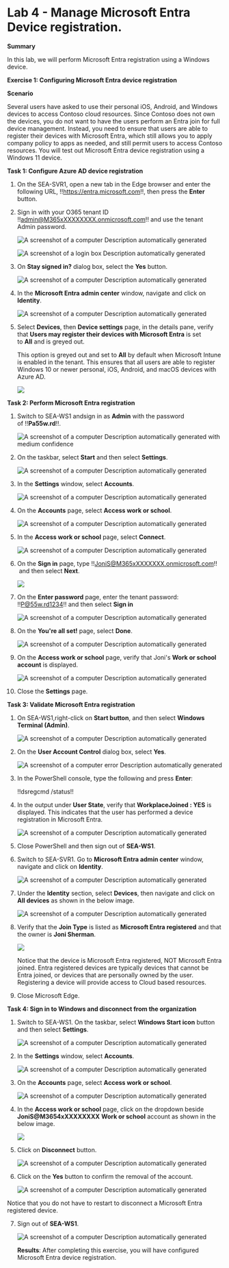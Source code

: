 # Lab 4 - Manage Microsoft Entra Device registration.

**Summary**

In this lab, we will perform Microsoft Entra registration using a
Windows device.

**Exercise 1: Configuring Microsoft Entra device registration**

**Scenario**

Several users have asked to use their personal iOS, Android, and Windows
devices to access Contoso cloud resources. Since Contoso does not own
the devices, you do not want to have the users perform an Entra join for
full device management. Instead, you need to ensure that users are able
to register their devices with Microsoft Entra, which still allows you
to apply company policy to apps as needed, and still permit users to
access Contoso resources. You will test out Microsoft Entra device
registration using a Windows 11 device.

**Task 1: Configure Azure AD device registration**

1.  On the SEA-SVR1,
    open a new tab in the Edge browser and enter the following URL,
    !!https://entra.microsoft.com!!, then press the **Enter**
    button.

2.  Sign in with your O365 tenant ID
    !!admin@M365xXXXXXXXX.onmicrosoft.com!! and use the tenant Admin
    password.

     ![A screenshot of a computer Description automatically
     generated](./media/image1.png)

     ![A screenshot of a login box Description automatically
     generated](./media/image2.png)

3.  On **Stay signed in?** dialog box, select the **Yes** button.

     ![A screenshot of a computer Description automatically
     generated](./media/image3.png)

4.  In the **Microsoft Entra admin center** window, navigate and click
    on **Identity**.

    ![A screenshot of a computer Description automatically
    generated](./media/image4.png)

5.  Select **Devices**, then **Device settings** page, in the details
    pane, verify that **Users may register their devices with Microsoft
    Entra** is set to **All** and is greyed out.

     This option is greyed out and set to **All** by default when Microsoft
     Intune is enabled in the tenant. This ensures that all users are able
     to register Windows 10 or newer personal, iOS, Android, and macOS
     devices with Azure AD.

     ![](./media/image5.png)

**Task 2: Perform Microsoft Entra registration**

1.  Switch to SEA-WS1 andsign in as **Admin** with the password of !!**Pa55w.rd**!!.

    ![A screenshot of a computer Description automatically generated with
    medium confidence](./media/image6.png)

2.  On the taskbar, select **Start** and then select **Settings**.

    ![A screenshot of a computer Description automatically
    generated](./media/image7.png)

3.  In the **Settings** window, select **Accounts**.

    ![A screenshot of a computer Description automatically
    generated](./media/image8.png)

4.  On the **Accounts** page, select **Access work or school**.

    ![A screenshot of a computer Description automatically
    generated](./media/image9.png)

5.  In the **Access work or school** page, select **Connect**.

    ![A screenshot of a computer Description automatically
    generated](./media/image10.png)

6.  On the **Sign in** page,
    type !!JoniS@M365xXXXXXXX.onmicrosoft.com!!  and then
    select **Next**.

    ![](./media/image11.png)

7.  On the **Enter password** page, enter the tenant password:
    !!P@55w.rd1234!! and then select **Sign
    in**

    ![A screenshot of a computer Description automatically
    generated](./media/image12.png)

8.  On the **You're all set!** page, select **Done**.

    ![A screenshot of a computer Description automatically
    generated](./media/image13.png)

9.  On the **Access work or school** page, verify that Joni's **Work or
    school account** is displayed.

    ![A screenshot of a computer Description automatically
    generated](./media/image14.png)

10. Close the **Settings** page.

**Task 3: Validate Microsoft Entra registration**

1.  On SEA-WS1,right-click on **Start button**, and then select **Windows Terminal
    (Admin)**.

     ![A screenshot of a computer Description automatically
     generated](./media/image15.png)

2.  On the **User Account Control** dialog box, select **Yes**.

     ![A screenshot of a computer error Description automatically
     generated](./media/image16.png)

3.  In the PowerShell console, type the following and press **Enter**:

    !!dsregcmd /status!!

4.  In the output under **User State**, verify that **WorkplaceJoined :
    YES** is displayed. This indicates that the user has performed a
    device registration in Microsoft Entra.

     ![A screenshot of a computer Description automatically
     generated](./media/image17.png)

5.  Close PowerShell and then sign out of **SEA-WS1**.

6.  Switch to SEA-SVR1. Go to **Microsoft Entra admin center** window,
    navigate and click on **Identity**.

     ![A screenshot of a computer Description automatically
     generated](./media/image18.png)

7. Under the **Identity** section, select **Devices**, then navigate
     and click on **All devices** as shown in the below image.

     ![A screenshot of a computer Description automatically
     generated](./media/image19.png)

8.  Verify that the **Join Type** is listed as **Microsoft Entra
    registered** and that the owner is **Joni Sherman**.

     ![](./media/image20.png)

     Notice that the device is Microsoft Entra registered, NOT Microsoft
     Entra joined. Entra registered devices are typically devices that
     cannot be Entra joined, or devices that are personally owned by the
     user. Registering a device will provide access to Cloud based
     resources.

9.  Close Microsoft Edge.

**Task 4: Sign in to Windows and disconnect from the organization**

1.  Switch
    to SEA-WS1. On the taskbar, select **Windows Start icon** button and then
    select **Settings**.

    ![A screenshot of a computer Description automatically
    generated](./media/image7.png)

2.  In the **Settings** window, select **Accounts**.

     ![A screenshot of a computer Description automatically
     generated](./media/image8.png)

3.  On the **Accounts** page, select **Access work or school**.

     ![A screenshot of a computer Description automatically
     generated](./media/image9.png)

4.  In the **Access work or school** page, click on the dropdown beside
    **JoniS@M3654xXXXXXXXX** **Work or school** account as shown in the
    below image.

     ![](./media/image21.png)

5.  Click on **Disconnect** button.

     ![A screenshot of a computer Description automatically
     generated](./media/image22.png)

6.  Click on the **Yes** button to confirm the removal of the account.

     ![A screenshot of a computer Description automatically
     generated](./media/image23.png)

   Notice that you do not have to restart to disconnect a Microsoft Entra
   registered device.

7.  Sign out of **SEA-WS1**.

    ![A screenshot of a computer Description automatically
    generated](./media/image24.png)

    **Results**: After completing this exercise, you will have configured
    Microsoft Entra device registration.
